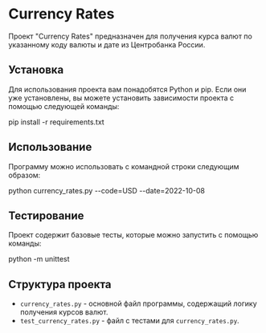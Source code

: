 # Currency Rates

Проект "Currency Rates" предназначен для получения курса валют по указанному коду валюты и дате из Центробанка России.


## Установка

Для использования проекта вам понадобятся Python и pip. Если они уже установлены, вы можете установить зависимости проекта с помощью следующей команды:

pip install -r requirements.txt


## Использование

Программу можно использовать с командной строки следующим образом:

python currency_rates.py --code=USD --date=2022-10-08


## Тестирование

Проект содержит базовые тесты, которые можно запустить с помощью команды:

python -m unittest


## Структура проекта

- `currency_rates.py` - основной файл программы, содержащий логику получения курсов валют.
- `test_currency_rates.py` - файл с тестами для `currency_rates.py`.

